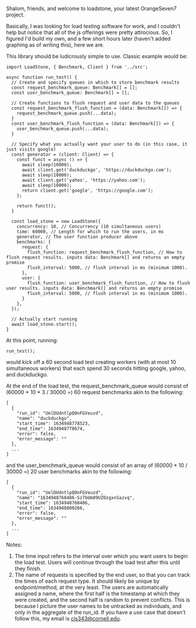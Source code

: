 Shalom, friends, and welcome to loadstone, your latest OrangeSeven7 project.

Basically, I was looking for load testing software for work, and I couldn't help but notice that all of the js offerings were pretty attrocious. So, I figured I'd build my own, and a few short hours later (haven't added graphing as of writing this), here we are.

This library should be ludicrously simple to use. Classic example would be:

```
import LoadStone, { Benchmark, Client } from '../src';

async function run_test() {
  // Create and specify queues in which to store benchmark results
  const request_benchmark_queue: Benchmark[] = [];
  const user_benchmark_queue: Benchmark[] = [];

  // Create functions to flush request and user data to the queues
  const request_benchmark_flush_function = (data: Benchmark[]) => {
    request_benchmark_queue.push(...data);
  }
  const user_benchmark_flush_function = (data: Benchmark[]) => {
    user_benchmark_queue.push(...data);
  }

  // Specify what you actually want your user to do (in this case, it just visits google)
  const generator = (client: Client) => {
    const funct = async () => {
      await sleep(10000);
      await client.get('duckduckgo', 'https://duckduckgo.com');
      await sleep(10000);
      await client.get('yahoo', 'https://yahoo.com');
      await sleep(10000);
      return client.get('google', 'https://google.com');
    };

    return funct();
  }

  const load_stone = new LoadStone({
    concurrency: 10, // Concurrency (10 simultaneous users)
    time: 60000, // Length for which to run the users, in ms
    generator, // The user function producer above
    benchmarks: {
      request: {
        flush_function: request_benchmark_flush_function, // How to flush request results. inputs data: Benchmark[] and returns an empty promise
        flush_interval: 5000, // flush interval in ms (minimum 1000).
      },
      user: {
        flush_function: user_benchmark_flush_function, // How to flush user results. inputs data: Benchmark[] and returns an empty promise
        flush_interval: 5000, // flush interval in ms (minimum 1000).
      }
    },
  });

  // Actually start running
  await load_stone.start();
}
```

At this point, running:

```
run_test();
```

would kick off a 60 second load test creating workers (with at most 10 simultaneous workers) that each spend 30 seconds hitting google, yahoo, and duckduckgo.

At the end of the load test, the request_benchmark_queue would consist of (60000 * 10 * 3 / 30000 =) 60 request benchmarks akin to the following:

```
[
  {
    "run_id": "UelDUdntlpQ0nFGVeuzd",
    "name": "duckduckgo",
    "start_time": 1634948778523,
    "end_time": 1634948778674,
    "error": false,
    "error_message": ""
  },
  ...
]
```

and the user_benchmark_queue would consist of an array of (60000 * 10 / 30000 =) 20 user benchmarks akin to the following:

```
[
  {
    "run_id": "UelDUdntlpQ0nFGVeuzd",
    "name": "1634948768486-Sz7bUm09UZOzgxnSazvq",
    "start_time": 1634948768486,
    "end_time": 1634948800266,
    "error": false,
    "error_message": ""
  },
  ...
]
```

Notes:

1) The time input refers to the interval over which you want users to begin the load test. Users will continue through the load test after this until they finish.
2) The name of requests is specified by the end user, so that you can track the times of each request type. It should likely be unique by endpoint/method, at the very least. The users are automatically assigned a name, where the first half is the timestamp at which they were created, and the second half is random to prevent conflicts. This is because I picture the user names to be untracked as individuals, and only in the aggregate of the run_id. If you have a use case that doesn't follow this, my email is cjs343@cornell.edu.